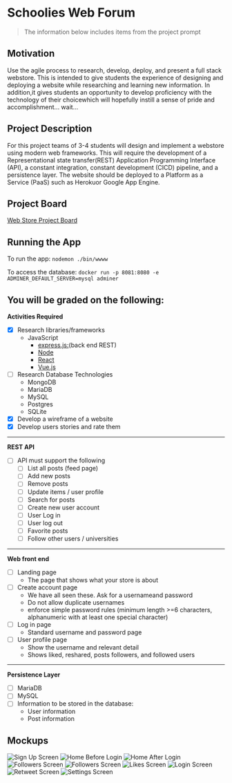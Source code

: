 # Schoolies Web Forum

> The information below includes items from the project prompt
## Motivation
Use the agile process to research, develop, deploy, and present a full stack webstore.  This is intended to give students the experience of designing and deploying a website while researching and learning new information. In addition,it gives students an opportunity to develop proficiency with the technology of their choicewhich will hopefully instill a sense of pride and accomplishment... wait...

## Project Description
For this project teams of 3-4 students will design and implement a webstore using modern web frameworks. This will require the development of a Representational state transfer(REST) Application Programming Interface (API), a constant integration, constant development (CICD) pipeline, and a persistence layer. The website should be deployed to a Platform as a Service (PaaS) such as Herokuor Google App Engine. 

## Project Board
[Web Store Project Board](https://github.com/dignacio0815/SchooliesForum/projects/1)

## Running the App
To run the app: `nodemon ./bin/wwww`

To access the database: `docker run -p 8081:8080 -e ADMINER_DEFAULT_SERVER=mysql adminer`

## You will be graded on the following:

**Activities Required**
- [x] Research libraries/frameworks
    - JavaScript
        - [express.js:](https://expressjs.com/)(back end REST)
        - [Node](https://nodejs.org/)
        - [React](https://reactjs.org/)
        - [Vue.js](https://vuejs.org/)
- [ ] Research Database Technologies
    - MongoDB
    - MariaDB
    - MySQL
    - Postgres
    - SQLite
- [x] Develop a wireframe of a website
- [x] Develop users stories and rate them

***

**REST API**
- [ ] API must support the following
    - [ ] List all posts (feed page)
    - [ ] Add new posts
    - [ ] Remove posts
    - [ ] Update items / user profile
    - [ ] Search for posts
    - [ ] Create new user account
    - [ ] User Log in
    - [ ] User log out
    - [ ] Favorite posts
    - [ ] Follow other users / universities
    
***

**Web front end**
- [ ] Landing page
    - The page that shows what your store is about
- [ ] Create account page
    - We have all seen these. Ask for a usernameand password
    - Do not allow duplicate usernames
    - enforce simple password rules (minimum length >=6 characters, alphanumeric with at least one special character)
- [ ] Log in page
    - Standard username and password page
- [ ] User profile page
    - Show the username and relevant detail
    - Shows liked, reshared, posts followers, and followed users
***
**Persistence Layer**
- [ ] MariaDB
- [ ] MySQL
- [ ] Information to be stored in  the database:
    - User information
    - Post information

## Mockups
![Sign Up Screen](public/img/signUpScreen.jpg)
![Home Before Login](public/img/homePageBeforeLogin.jpg)
![Home After Login](public/img/homePageAfterLogin.jpg)
![Followers Screen](public/img/followersScreen.jpg)
![Followers Screen](public/img/followersScreen.jpg)
![Likes Screen](public/img/likesScreen.jpg)
![Login Screen](public/img/loginScreen.jpg)
![Retweet Screen](public/img/retweetScreen.jpg)
![Settings Screen](public/img/settingsScreen.jpg)